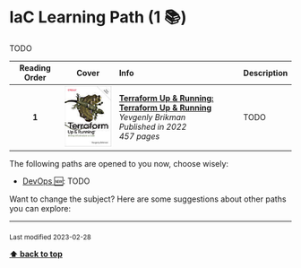 [//]: # (Auto generated file from templates)

#  IaC Learning Path (1 :books:)

TODO

| Reading Order | Cover | Info | Description |
| :---: | :---: | :--- | :--- |
| **1** | ![img](/assets/books/covers/terraform-up-and-running.jpeg) | [**Terraform Up & Running: Terraform Up & Running**](https://learning.oreilly.com/library/view/-/9781098116736/) <br> *Yevgenly Brikman* <br> *Published in 2022* <br> *457 pages* <br>  | TODO |

The following paths are opened to you now, choose wisely:

- [DevOps :new:](/content/paths/devops.md): TODO


Want to change the subject? Here are some suggestions about other paths you can explore:




---
<sub>Last modified 2023-02-28</sub>

[**⬆ back to top**](#iac-learning-path)
